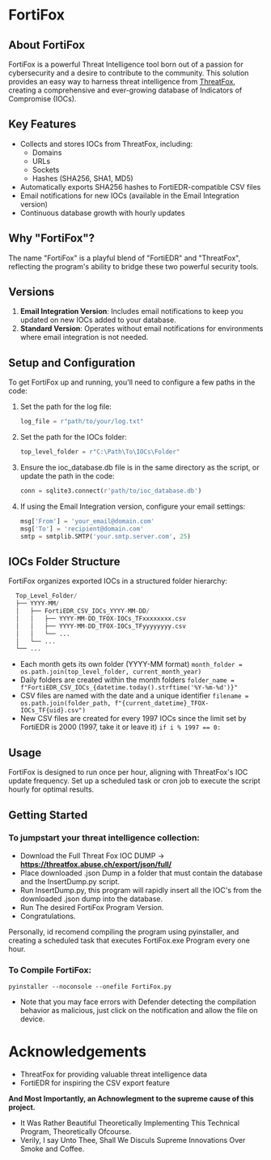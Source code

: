 # FortiFox

## About FortiFox

FortiFox is a powerful Threat Intelligence tool born out of a passion for cybersecurity and a desire to contribute to the community. This solution provides an easy way to harness threat intelligence from [ThreatFox](https://threatfox.abuse.ch/), creating a comprehensive and ever-growing database of Indicators of Compromise (IOCs).

## Key Features

- Collects and stores IOCs from ThreatFox, including:
  - Domains
  - URLs
  - Sockets
  - Hashes (SHA256, SHA1, MD5)
- Automatically exports SHA256 hashes to FortiEDR-compatible CSV files
- Email notifications for new IOCs (available in the Email Integration version)
- Continuous database growth with hourly updates

## Why "FortiFox"?

The name "FortiFox" is a playful blend of "FortiEDR" and "ThreatFox", reflecting the program's ability to bridge these two powerful security tools.

## Versions

1. **Email Integration Version**: Includes email notifications to keep you updated on new IOCs added to your database.
2. **Standard Version**: Operates without email notifications for environments where email integration is not needed.

## Setup and Configuration

To get FortiFox up and running, you'll need to configure a few paths in the code:

1. Set the path for the log file:
   ```python
   log_file = r"path/to/your/log.txt"

2. Set the path for the IOCs folder:
   ```python
   top_level_folder = r"C:\Path\To\IOCs\Folder"

3. Ensure the ioc_database.db file is in the same directory as the script, or update the path in the code:
   ```python
   conn = sqlite3.connect(r'path/to/ioc_database.db')

4. If using the Email Integration version, configure your email settings:
   ```python
   msg['From'] = 'your_email@domain.com'
   msg['To'] = 'recipient@domain.com'
   smtp = smtplib.SMTP('your.smtp.server.com', 25)

## IOCs Folder Structure
FortiFox organizes exported IOCs in a structured folder hierarchy:
```python
  Top_Level_Folder/
  ├── YYYY-MM/
  │   ├── FortiEDR_CSV_IOCs_YYYY-MM-DD/
  │   │   ├── YYYY-MM-DD_TFOX-IOCs_TFxxxxxxxx.csv
  │   │   ├── YYYY-MM-DD_TFOX-IOCs_TFyyyyyyyy.csv
  │   │   └── ...
  │   └── ...
  └── ...
```

- Each month gets its own folder (YYYY-MM format) ``` month_folder = os.path.join(top_level_folder, current_month_year) ```
- Daily folders are created within the month folders ``` folder_name = f"FortiEDR_CSV_IOCs_{datetime.today().strftime('%Y-%m-%d')}" ```
- CSV files are named with the date and a unique identifier ``` filename = os.path.join(folder_path, f"{current_datetime}_TFOX-IOCs_TF{uid}.csv") ```
- New CSV files are created for every 1997 IOCs since the limit set by FortiEDR is 2000 (1997, take it or leave it) ``` if i % 1997 == 0: ```

## Usage
FortiFox is designed to run once per hour, aligning with ThreatFox's IOC update frequency. Set up a scheduled task or cron job to execute the script hourly for optimal results.

## Getting Started
### To jumpstart your threat intelligence collection:

- Download the Full Threat Fox IOC DUMP -> **https://threatfox.abuse.ch/export/json/full/**
- Place downloaded .json Dump in a folder that must contain the database and the InsertDump.py script.
- Run InsertDump.py, this program will rapidly insert all the IOC's from the downloaded .json dump into the database.
- Run The desired FortiFox Program Version.
- Congratulations.


Personally, id recomend compiling the program using pyinstaller, and creating a scheduled task that executes FortiFox.exe Program every one hour.

### To Compile FortiFox:
``` pyinstaller --noconsole --onefile FortiFox.py ```
- Note that you may face errors with Defender detecting the compilation behavior as malicious, just click on the notification and allow the file on device.

# Acknowledgements

- ThreatFox for providing valuable threat intelligence data
- FortiEDR for inspiring the CSV export feature
  
**And Most Importantly, an Achnowlegment to the supreme cause of this project.**
  - It Was Rather Beautiful Theoretically Implementing This Technical Program, Theoretically Ofcourse.
  - Verily, I say Unto Thee, Shall We DiscuIs Supreme Innovations Over Smoke and Coffee.


